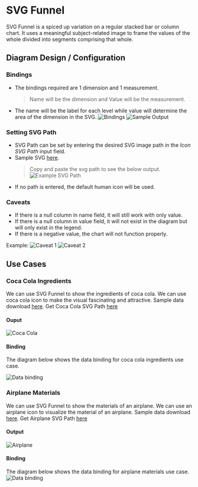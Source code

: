 # SVG Funnel
SVG Funnel is a spiced up variation on a regular stacked bar or column chart. It uses a meaningful subject-related image to frame the values of the whole divided into segments comprising that whole. 

## Diagram Design / Configuration

### Bindings
- The bindings required are 1 dimension and 1 measurement.
    > Name will be the dimension and Value will be the measurement.
- The name will be the label for each level while value will determine the area of the dimension in the SVG.
![Bindings](./images/svg-funnel/bindings.PNG)
![Sample Output](./images/svg-funnel/sample-output.PNG)

### Setting SVG Path
- SVG Path can be set by entering the desired SVG image path in the *Icon SVG Path* input field.
- Sample SVG [here](./sample-data/svg-funnel/sample-svg.txt).
    >Copy and paste the svg path to see the below output.
![Example SVG Path](./images/svg-funnel/sample-svg.PNG)
- If no path is entered, the default human icon will be used.

### Caveats
- If there is a null column in name field, it will still work with only value.
- If there is a null column in value field, it will not exist in the diagram but will only exist in the legend.
- If there is a negative value, the chart will not function properly.

Example: 
![Caveat 1](./images/svg-funnel/caveats-1.PNG)
![Caveat 2](./images/svg-funnel/caveat-2.PNG)

## Use Cases
### Coca Cola Ingredients
We can use SVG Funnel to show the ingredients of coca cola. We can use coca cola icon to make the visual fascinating and attractive.
Sample data download [here](./sample-data/svg-funnel/coca-cola-ingredients.csv). Get Coca Cola SVG Path [here](./sample-data/svg-funnel/coca-cola-svg.txt)

#### Ouput
![Coca Cola](./images/svg-funnel/coca-cola.PNG)

#### Binding 
The diagram below shows the data binding for coca cola ingredients use case.

![Data binding](./images/svg-funnel/coca-cola-binding.PNG)

### Airplane Materials
We can use SVG Funnel to show the materials of an airplane. We can use an airplane icon to visualize the material of an airplane. 
Sample data download [here](./sample-data/svg-funnel/airplane-material.csv). Get Airplane SVG Path [here](./sample-data/svg-funnel/airplane-svg.txt)

#### Output

![Airplane](./images/svg-funnel/airplane-material.PNG)

#### Binding
The diagram below shows the data binding for airplane materials use case.
![Data binding](./images/svg-funnel/airplane-material-binding.PNG)

